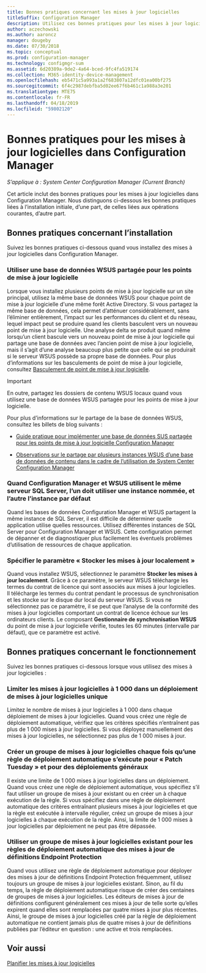 ```yaml
---
title: Bonnes pratiques concernant les mises à jour logicielles
titleSuffix: Configuration Manager
description: Utilisez ces bonnes pratiques pour les mises à jour logicielles dans Configuration Manager.
author: aczechowski
ms.author: aaroncz
manager: dougeby
ms.date: 07/30/2018
ms.topic: conceptual
ms.prod: configuration-manager
ms.technology: configmgr-sum
ms.assetid: 6d20389a-9de2-4a64-bced-9fc4fa519174
ms.collection: M365-identity-device-management
ms.openlocfilehash: eb5471c5a993a1a2f683807a12dfc01ea00bf275
ms.sourcegitcommit: 6f4c2987debfba5d02ee67f6b461c1a988a3e201
ms.translationtype: MTE75
ms.contentlocale: fr-FR
ms.lasthandoff: 04/18/2019
ms.locfileid: "59802120"
---
```

# <a name="best-practices-for-software-updates-in-configuration-manager"></a>Bonnes pratiques pour les mises à jour logicielles dans Configuration Manager

*S’applique à : System Center Configuration Manager (Current Branch)*

Cet article inclut des bonnes pratiques pour les mises à jour logicielles dans Configuration Manager. Nous distinguons ci-dessous les bonnes pratiques liées à l’installation initiale, d’une part, de celles liées aux opérations courantes, d’autre part.  



## <a name="bkmk_install"></a> Bonnes pratiques concernant l’installation  

Suivez les bonnes pratiques ci-dessous quand vous installez des mises à jour logicielles dans Configuration Manager.  


### <a name="bkmk_shared-susdb"></a> Utiliser une base de données WSUS partagée pour les points de mise à jour logicielle  

Lorsque vous installez plusieurs points de mise à jour logicielle sur un site principal, utilisez la même base de données WSUS pour chaque point de mise à jour logicielle d'une même forêt Active Directory. Si vous partagez la même base de données, cela permet d’atténuer considérablement, sans l’éliminer entièrement, l’impact sur les performances du client et du réseau, lequel impact peut se produire quand les clients basculent vers un nouveau point de mise à jour logicielle. Une analyse delta se produit quand même lorsqu’un client bascule vers un nouveau point de mise à jour logicielle qui partage une base de données avec l’ancien point de mise à jour logicielle, mais il s’agit d’une analyse beaucoup plus petite que celle qui se produirait si le serveur WSUS possède sa propre base de données. Pour plus d’informations sur les basculements de point de mise à jour logicielle, consultez [Basculement de point de mise à jour logicielle](/sccm/sum/plan-design/plan-for-software-updates#BKMK_SUPSwitching).  

> [!IMPORTANT]  
>  En outre, partagez les dossiers de contenu WSUS locaux quand vous utilisez une base de données WSUS partagée pour les points de mise à jour logicielle.  

Pour plus d’informations sur le partage de la base de données WSUS, consultez les billets de blog suivants :  

- [Guide pratique pour implémenter une base de données SUS partagée pour les points de mise à jour logicielle Configuration Manager](https://techcommunity.microsoft.com/t5/Configuration-Manager-Archive/How-to-implement-a-shared-SUSDB-for-Configuration-Manager/ba-p/274103)  

- [Observations sur le partage par plusieurs instances WSUS d’une base de données de contenu dans le cadre de l’utilisation de System Center Configuration Manager](https://blogs.technet.microsoft.com/wsus/2014/03/22/considerations-for-multiple-wsus-instances-sharing-a-content-database-when-using-system-center-configuration-manager-but-without-network-load-balancing-nlb/)  


### <a name="bkmk_sql-instance"></a> Quand Configuration Manager et WSUS utilisent le même serveur SQL Server, l’un doit utiliser une instance nommée, et l’autre l’instance par défaut  

Quand les bases de données Configuration Manager et WSUS partagent la même instance de SQL Server, il est difficile de déterminer quelle application utilise quelles ressources. Utilisez différentes instances de SQL Server pour Configuration Manager et WSUS. Cette configuration permet de dépanner et de diagnostiquer plus facilement les éventuels problèmes d’utilisation de ressources de chaque application.  


### <a name="bkmk_store-local"></a> Spécifier le paramètre « Stocker les mises à jour localement »  

Quand vous installez WSUS, sélectionnez le paramètre **Stocker les mises à jour localement**. Grâce à ce paramètre, le serveur WSUS télécharge les termes du contrat de licence qui sont associés aux mises à jour logicielles. Il télécharge les termes du contrat pendant le processus de synchronisation et les stocke sur le disque dur local du serveur WSUS. Si vous ne sélectionnez pas ce paramètre, il se peut que l’analyse de la conformité des mises à jour logicielles comportant un contrat de licence échoue sur les ordinateurs clients. Le composant **Gestionnaire de synchronisation WSUS** du point de mise à jour logicielle vérifie, toutes les 60 minutes (intervalle par défaut), que ce paramètre est activé.  



## <a name="bkmk_operation"></a> Bonnes pratiques concernant le fonctionnement  

Suivez les bonnes pratiques ci-dessous lorsque vous utilisez des mises à jour logicielles :  


### <a name="bkmk_object-limit"></a> Limiter les mises à jour logicielles à 1 000 dans un déploiement de mises à jour logicielles unique  

Limitez le nombre de mises à jour logicielles à 1 000 dans chaque déploiement de mises à jour logicielles. Quand vous créez une règle de déploiement automatique, vérifiez que les critères spécifiés n’entraînent pas plus de 1 000 mises à jour logicielles. Si vous déployez manuellement des mises à jour logicielles, ne sélectionnez pas plus de 1 000 mises à jour.  


### <a name="bkmk_new-group"></a> Créer un groupe de mises à jour logicielles chaque fois qu’une règle de déploiement automatique s’exécute pour « Patch Tuesday » et pour des déploiements généraux  

Il existe une limite de 1 000 mises à jour logicielles dans un déploiement. Quand vous créez une règle de déploiement automatique, vous spécifiez s’il faut utiliser un groupe de mises à jour existant ou en créer un à chaque exécution de la règle. Si vous spécifiez dans une règle de déploiement automatique des critères entraînant plusieurs mises à jour logicielles et que la règle est exécutée à intervalle régulier, créez un groupe de mises à jour logicielles à chaque exécution de la règle. Ainsi, la limite de 1 000 mises à jour logicielles par déploiement ne peut pas être dépassée.  


### <a name="bkmk_same-group"></a> Utiliser un groupe de mises à jour logicielles existant pour les règles de déploiement automatique des mises à jour de définitions Endpoint Protection  

Quand vous utilisez une règle de déploiement automatique pour déployer des mises à jour de définitions Endpoint Protection fréquemment, utilisez toujours un groupe de mises à jour logicielles existant. Sinon, au fil du temps, la règle de déploiement automatique risque de créer des centaines de groupes de mises à jour logicielles. Les éditeurs de mises à jour de définitions configurent généralement ces mises à jour de telle sorte qu’elles expirent quand elles sont remplacées par quatre mises à jour plus récentes. Ainsi, le groupe de mises à jour logicielles créé par la règle de déploiement automatique ne contient jamais plus de quatre mises à jour de définitions publiées par l’éditeur en question : une active et trois remplacées.  



## <a name="see-also"></a>Voir aussi  
 [Planifier les mises à jour logicielles](/sccm/sum/plan-design/plan-for-software-updates)
